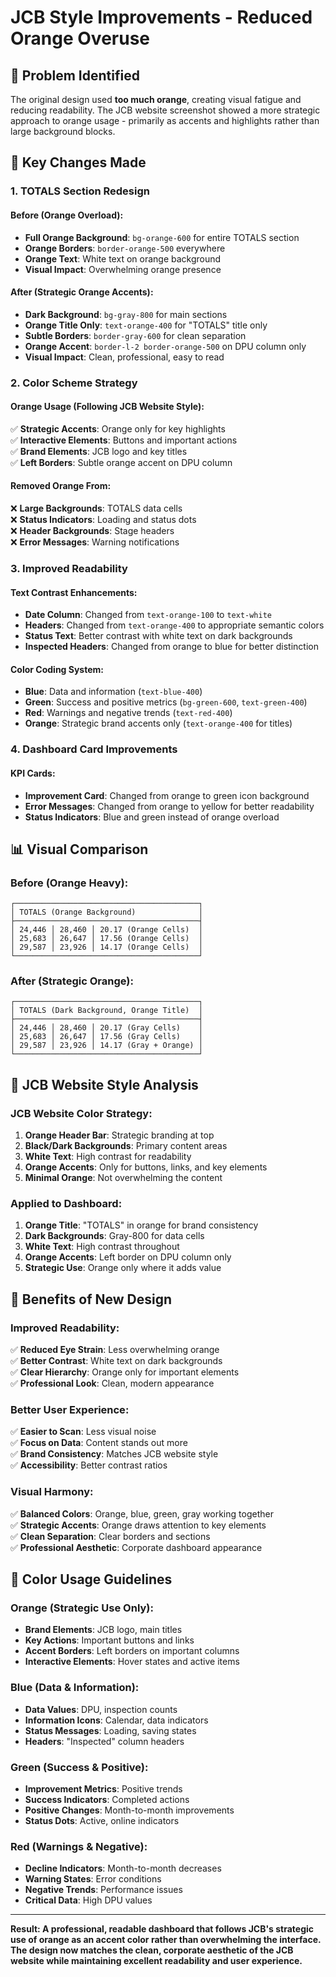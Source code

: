 # JCB Style Improvements - Reduced Orange Overuse

## 🎯 **Problem Identified**

The original design used **too much orange**, creating visual fatigue and reducing readability. The JCB website screenshot showed a more strategic approach to orange usage - primarily as accents and highlights rather than large background blocks.

## 🔧 **Key Changes Made**

### **1. TOTALS Section Redesign**

#### **Before (Orange Overload)**:
- **Full Orange Background**: `bg-orange-600` for entire TOTALS section
- **Orange Borders**: `border-orange-500` everywhere
- **Orange Text**: White text on orange background
- **Visual Impact**: Overwhelming orange presence

#### **After (Strategic Orange Accents)**:
- **Dark Background**: `bg-gray-800` for main sections
- **Orange Title Only**: `text-orange-400` for "TOTALS" title only
- **Subtle Borders**: `border-gray-600` for clean separation
- **Orange Accent**: `border-l-2 border-orange-500` on DPU column only
- **Visual Impact**: Clean, professional, easy to read

### **2. Color Scheme Strategy**

#### **Orange Usage (Following JCB Website Style)**:
✅ **Strategic Accents**: Orange only for key highlights  
✅ **Interactive Elements**: Buttons and important actions  
✅ **Brand Elements**: JCB logo and key titles  
✅ **Left Borders**: Subtle orange accent on DPU column  

#### **Removed Orange From**:
❌ **Large Backgrounds**: TOTALS data cells  
❌ **Status Indicators**: Loading and status dots  
❌ **Header Backgrounds**: Stage headers  
❌ **Error Messages**: Warning notifications  

### **3. Improved Readability**

#### **Text Contrast Enhancements**:
- **Date Column**: Changed from `text-orange-100` to `text-white`
- **Headers**: Changed from `text-orange-400` to appropriate semantic colors
- **Status Text**: Better contrast with white text on dark backgrounds
- **Inspected Headers**: Changed from orange to blue for better distinction

#### **Color Coding System**:
- **Blue**: Data and information (`text-blue-400`)
- **Green**: Success and positive metrics (`bg-green-600`, `text-green-400`)
- **Red**: Warnings and negative trends (`text-red-400`)
- **Orange**: Strategic brand accents only (`text-orange-400` for titles)

### **4. Dashboard Card Improvements**

#### **KPI Cards**:
- **Improvement Card**: Changed from orange to green icon background
- **Error Messages**: Changed from orange to yellow for better readability
- **Status Indicators**: Blue and green instead of orange overload

## 📊 **Visual Comparison**

### **Before (Orange Heavy)**:
```
┌─────────────────────────────────────────┐
│ TOTALS (Orange Background)              │
├─────────────────────────────────────────┤
│ 24,446 │ 28,460 │ 20.17 (Orange Cells)  │
│ 25,683 │ 26,647 │ 17.56 (Orange Cells)  │
│ 29,587 │ 23,926 │ 14.17 (Orange Cells)  │
└─────────────────────────────────────────┘
```

### **After (Strategic Orange)**:
```
┌─────────────────────────────────────────┐
│ TOTALS (Dark Background, Orange Title)  │
├─────────────────────────────────────────┤
│ 24,446 │ 28,460 │ 20.17 (Gray Cells)    │
│ 25,683 │ 26,647 │ 17.56 (Gray Cells)    │
│ 29,587 │ 23,926 │ 14.17 (Gray + Orange) │
└─────────────────────────────────────────┘
```

## 🎨 **JCB Website Style Analysis**

### **JCB Website Color Strategy**:
1. **Orange Header Bar**: Strategic branding at top
2. **Black/Dark Backgrounds**: Primary content areas
3. **White Text**: High contrast for readability
4. **Orange Accents**: Only for buttons, links, and key elements
5. **Minimal Orange**: Not overwhelming the content

### **Applied to Dashboard**:
1. **Orange Title**: "TOTALS" in orange for brand consistency
2. **Dark Backgrounds**: Gray-800 for data cells
3. **White Text**: High contrast throughout
4. **Orange Accents**: Left border on DPU column only
5. **Strategic Use**: Orange only where it adds value

## 🚀 **Benefits of New Design**

### **Improved Readability**:
✅ **Reduced Eye Strain**: Less overwhelming orange  
✅ **Better Contrast**: White text on dark backgrounds  
✅ **Clear Hierarchy**: Orange only for important elements  
✅ **Professional Look**: Clean, modern appearance  

### **Better User Experience**:
✅ **Easier to Scan**: Less visual noise  
✅ **Focus on Data**: Content stands out more  
✅ **Brand Consistency**: Matches JCB website style  
✅ **Accessibility**: Better contrast ratios  

### **Visual Harmony**:
✅ **Balanced Colors**: Orange, blue, green, gray working together  
✅ **Strategic Accents**: Orange draws attention to key elements  
✅ **Clean Separation**: Clear borders and sections  
✅ **Professional Aesthetic**: Corporate dashboard appearance  

## 🔄 **Color Usage Guidelines**

### **Orange (Strategic Use Only)**:
- **Brand Elements**: JCB logo, main titles
- **Key Actions**: Important buttons and links
- **Accent Borders**: Left borders on important columns
- **Interactive Elements**: Hover states and active items

### **Blue (Data & Information)**:
- **Data Values**: DPU, inspection counts
- **Information Icons**: Calendar, data indicators
- **Status Messages**: Loading, saving states
- **Headers**: "Inspected" column headers

### **Green (Success & Positive)**:
- **Improvement Metrics**: Positive trends
- **Success Indicators**: Completed actions
- **Positive Changes**: Month-to-month improvements
- **Status Dots**: Active, online indicators

### **Red (Warnings & Negative)**:
- **Decline Indicators**: Month-to-month decreases
- **Warning States**: Error conditions
- **Negative Trends**: Performance issues
- **Critical Data**: High DPU values

---

**Result: A professional, readable dashboard that follows JCB's strategic use of orange as an accent color rather than overwhelming the interface. The design now matches the clean, corporate aesthetic of the JCB website while maintaining excellent readability and user experience.**

